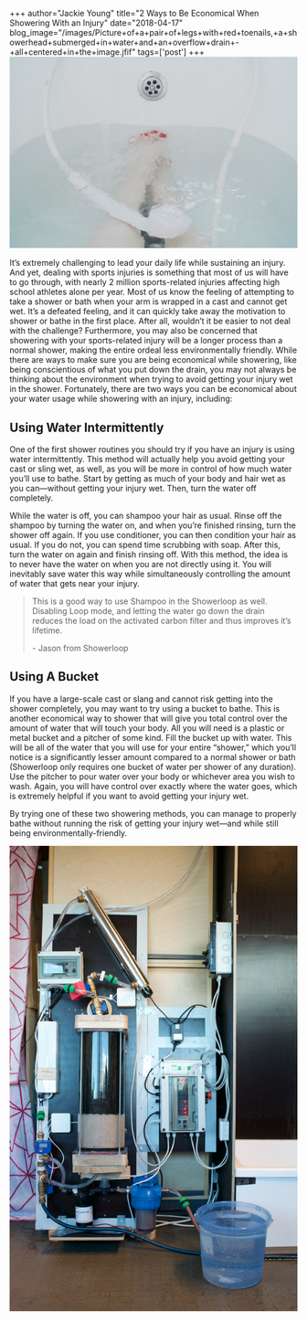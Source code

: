 +++
author="Jackie Young"
title="2 Ways to Be Economical When Showering With an Injury"
date="2018-04-17"
blog_image="/images/Picture+of+a+pair+of+legs+with+red+toenails,+a+showerhead+submerged+in+water+and+an+overflow+drain+-+all+centered+in+the+image.jfif"
tags=['post']
+++
<img class="responsive-img" src="/images/Picture+of+a+pair+of+legs+with+red+toenails,+a+showerhead+submerged+in+water+and+an+overflow+drain+-+all+centered+in+the+image.jfif">
<p>It’s extremely challenging to lead your daily life while sustaining an injury. And yet, dealing with sports injuries is something that most of us will have to go through, with nearly 2 million sports-related injuries affecting high school athletes alone per year. Most of us know the feeling of attempting to take a shower or bath when your arm is wrapped in a cast and cannot get wet. It’s a defeated feeling, and it can quickly take away the motivation to shower or bathe in the first place. After all, wouldn’t it be easier to not deal with the challenge? Furthermore, you may also be concerned that showering with your sports-related injury will be a longer process than a normal shower, making the entire ordeal less environmentally friendly. While there are ways to make sure you are being economical while showering, like being conscientious of what you put down the drain, you may not always be thinking about the environment when trying to avoid getting your injury wet in the shower. Fortunately, there are two ways you can be economical about your water usage while showering with an injury, including:</p>
<h2>Using Water Intermittently</h2>
<p>One of the first shower routines you should try if you have an injury is using water intermittently. This method will actually help you avoid getting your cast or sling wet, as well, as you will be more in control of how much water you’ll use to bathe. Start by getting as much of your body and hair wet as you can—without getting your injury wet. Then, turn the water off completely.</p>
<p>While the water is off, you can shampoo your hair as usual. Rinse off the shampoo by turning the water on, and when you’re finished rinsing, turn the shower off again. If you use conditioner, you can then condition your hair as usual. If you do not, you can spend time scrubbing with soap. After this, turn the water on again and finish rinsing off. With this method, the idea is to never have the water on when you are not directly using it. You will inevitably save water this way while simultaneously controlling the amount of water that gets near your injury.</p>
<blockquote>
  <p>This is a good way to use Shampoo in the Showerloop as well. Disabling Loop mode, and letting the water go down the drain reduces the load on the activated carbon filter and thus improves it’s lifetime.</p>
  <footer>- Jason from Showerloop</footer>
</blockquote>
<h2>Using A Bucket</h2>
<p>If you have a large-scale cast or slang and cannot risk getting into the shower completely, you may want to try using a bucket to bathe. This is another economical way to shower that will give you total control over the amount of water that will touch your body. All you will need is a plastic or metal bucket and a pitcher of some kind. Fill the bucket up with water. This will be all of the water that you will use for your entire “shower,” which you’ll notice is a significantly lesser amount compared to a normal shower or bath (Showerloop only requires one bucket of water per shower of any duration). Use the pitcher to pour water over your body or whichever area you wish to wash. Again, you will have control over exactly where the water goes, which is extremely helpful if you want to avoid getting your injury wet.</p>
<p>By trying one of these two showering methods, you can manage to properly bathe without running the risk of getting your injury wet—and while still being environmentally-friendly.</p>
<img class="responsive-img" src="/images/shower-loop1.png">
